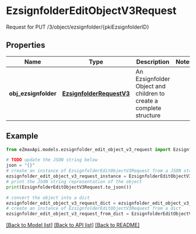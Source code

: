 # EzsignfolderEditObjectV3Request

Request for PUT /3/object/ezsignfolder/{pkiEzsignfolderID}

## Properties

Name | Type | Description | Notes
------------ | ------------- | ------------- | -------------
**obj_ezsignfolder** | [**EzsignfolderRequestV3**](EzsignfolderRequestV3.md) | An Ezsignfolder Object and children to create a complete structure | 

## Example

```python
from eZmaxApi.models.ezsignfolder_edit_object_v3_request import EzsignfolderEditObjectV3Request

# TODO update the JSON string below
json = "{}"
# create an instance of EzsignfolderEditObjectV3Request from a JSON string
ezsignfolder_edit_object_v3_request_instance = EzsignfolderEditObjectV3Request.from_json(json)
# print the JSON string representation of the object
print(EzsignfolderEditObjectV3Request.to_json())

# convert the object into a dict
ezsignfolder_edit_object_v3_request_dict = ezsignfolder_edit_object_v3_request_instance.to_dict()
# create an instance of EzsignfolderEditObjectV3Request from a dict
ezsignfolder_edit_object_v3_request_from_dict = EzsignfolderEditObjectV3Request.from_dict(ezsignfolder_edit_object_v3_request_dict)
```
[[Back to Model list]](../README.md#documentation-for-models) [[Back to API list]](../README.md#documentation-for-api-endpoints) [[Back to README]](../README.md)


